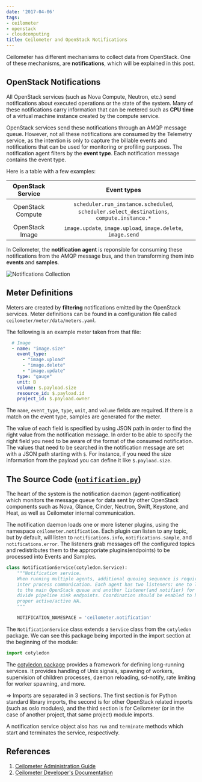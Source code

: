 ```yaml
---
date: '2017-04-06'
tags:
- ceilometer
- openstack
- cloudcomputing
title: Ceilometer and OpenStack Notifications
---
```


Ceilometer has different mechanisms to collect data from OpenStack. One of these mechanisms, are **notifications**, which will be explained in this post.

## OpenStack Notifications

All OpenStack services (such as Nova Compute, Neutron, etc.) send notifications about executed operations or the state of the system. Many of these notifications carry information that can be metered such as **CPU time** of a virtual machine instance created by the compute service.

OpenStack services send these notifications through an AMQP message queue. However, not all these notifications are consumed by the Telemetry service, as the intention is only to capture the billable events and notifications that can be used for monitoring or profiling purposes. The notification agent filters by the **event type**. Each notification message contains the event type.

Here is a table with a few examples:

| OpenStack Service       | Event types |
|:-----------------------:|:-----------:|
| OpenStack Compute       | `scheduler.run_instance.scheduled`, `scheduler.select_destinations`, `compute.instance.*` |
| OpenStack Image         | `image.update`, `image.upload`,  `image.delete`, `image.send` |

In Ceilometer, the **notification agent** is reponsible for consuming these notifications from the AMQP message bus, and then transforming them into **events** and **samples**.

![Notifications Collection](https://docs.openstack.org/developer/ceilometer/_images/2-1-collection-notification.png)

<!--more-->

## Meter Definitions

Meters are created by **filtering** notifications emitted by the OpenStack services. Meter definitions can be found in a configuration file called `ceilometer/meter/data/meters.yaml`.

The following is an example meter taken from that file:

```yaml
  # Image
  - name: "image.size"
    event_type:
      - "image.upload"
      - "image.delete"
      - "image.update"
    type: "gauge"
    unit: B
    volume: $.payload.size
    resource_id: $.payload.id
    project_id: $.payload.owner
```

The `name`, `event_type`, `type`, `unit`, and `volume` fields are required. If there is a match on the event type, samples are generated for the meter.

The value of each field is specified by using JSON path in order to find the right value from the notification message. In order to be able to specify the right field you need to be aware of the format of the consumed notification. The values that need to be searched in the notification message are set with a JSON path starting with `$`. For instance, if you need the size information from the payload you can define it like `$.payload.size`.

## The Source Code ([`notification.py`](https://github.com/openstack/ceilometer/blob/master/ceilometer/notification.py))

The heart of the system is the notification daemon (agent-notification) which monitors the message queue for data sent by other OpenStack components such as Nova, Glance, Cinder, Neutron, Swift, Keystone, and Heat, as well as Ceilometer internal communication.

The notification daemon loads one or more listener plugins, using the namespace `ceilometer.notification`. Each plugin can listen to any topic, but by default, will listen to `notifications.info`, `notifications.sample`, and `notifications.error`. The listeners grab messages off the configured topics and redistributes them to the appropriate plugins(endpoints) to be processed into Events and Samples.

```python
class NotificationService(cotyledon.Service):
    """Notification service.
    When running multiple agents, additional queuing sequence is required for
    inter process communication. Each agent has two listeners: one to listen
    to the main OpenStack queue and another listener(and notifier) for IPC to
    divide pipeline sink endpoints. Coordination should be enabled to have
    proper active/active HA.
    """

    NOTIFICATION_NAMESPACE = 'ceilometer.notification'
```

The `NotificationService` class extends a `Service` class from the `cotyledon` package. We can see this package being imported in the import section at the beginning of the module:

```python
import cotyledon
```

The [cotyledon package](https://pypi.python.org/pypi/cotyledon/1.6.7) provides a framework for defining long-running services. It provides handling of Unix signals, spawning of workers, supervision of children processes, daemon reloading, sd-notify, rate limiting for worker spawning, and more.

=> Imports are separated in 3 sections. The first section is for Python standard library imports, the second is for other OpenStack related imports (such as oslo modules), and the third section is for Ceilometer (or in the case of another project, that same project) module imports.

A notification service object also has `run` and `terminate` methods which start and terminates the service, respectively.

## References

1. [Ceilometer Administration Guide](https://docs.openstack.org/admin-guide/telemetry.html)
2. [Ceilometer Developer's Documentation](https://docs.openstack.org/developer/ceilometer/)